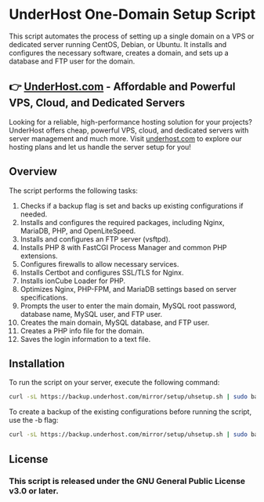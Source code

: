# UnderHost One-Domain Setup Script

This script automates the process of setting up a single domain on a VPS or dedicated server running CentOS, Debian, or Ubuntu. It installs and configures the necessary software, creates a domain, and sets up a database and FTP user for the domain.

## 👉 [UnderHost.com](https://underhost.com) - Affordable and Powerful VPS, Cloud, and Dedicated Servers

Looking for a reliable, high-performance hosting solution for your projects? UnderHost offers cheap, powerful VPS, cloud, and dedicated servers with server management and much more. Visit [underhost.com](https://underhost.com) to explore our hosting plans and let us handle the server setup for you!

## Overview

The script performs the following tasks:

1. Checks if a backup flag is set and backs up existing configurations if needed.
2. Installs and configures the required packages, including Nginx, MariaDB, PHP, and OpenLiteSpeed.
3. Installs and configures an FTP server (vsftpd).
4. Installs PHP 8 with FastCGI Process Manager and common PHP extensions.
5. Configures firewalls to allow necessary services.
6. Installs Certbot and configures SSL/TLS for Nginx.
7. Installs ionCube Loader for PHP.
8. Optimizes Nginx, PHP-FPM, and MariaDB settings based on server specifications.
9. Prompts the user to enter the main domain, MySQL root password, database name, MySQL user, and FTP user.
10. Creates the main domain, MySQL database, and FTP user.
11. Creates a PHP info file for the domain.
12. Saves the login information to a text file.

## Installation

To run the script on your server, execute the following command:

```bash
curl -sL https://backup.underhost.com/mirror/setup/uhsetup.sh | sudo bash
```

To create a backup of the existing configurations before running the script, use the -b flag:

```bash
curl -sL https://backup.underhost.com/mirror/setup/uhsetup.sh | sudo bash -s -- -b
```

## License
### This script is released under the GNU General Public License v3.0 or later.


